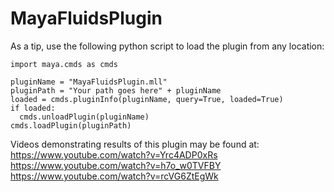 # MayaFluidsPlugin

As a tip, use the following python script to load the plugin from any location:

```
import maya.cmds as cmds

pluginName = "MayaFluidsPlugin.mll"
pluginPath = "Your path goes here" + pluginName
loaded = cmds.pluginInfo(pluginName, query=True, loaded=True)
if loaded:
  cmds.unloadPlugin(pluginName)
cmds.loadPlugin(pluginPath)
```

Videos demonstrating results of this plugin may be found at:
https://www.youtube.com/watch?v=Yrc4ADP0xRs
https://www.youtube.com/watch?v=h7o_w0TVFBY
https://www.youtube.com/watch?v=rcVG6ZtEgWk
